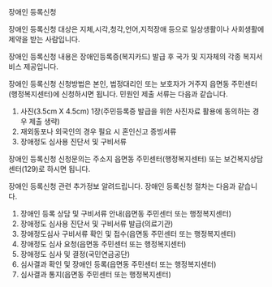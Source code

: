장애인 등록신청


장애인 등록신청 대상은 지체,시각,청각,언어,지적장애 등으로 일상생활이나 사회생활에 제약을 받는 사람입니다.


장애인 등록신청 내용은 장애인등록증(복지카드) 발급 후 국가 및 지자체의 각종 복지서비스 제공입니다.


장애인 등록신청 신청방법은 본인, 법정대리인 또는 보호자가 거주지 읍면동 주민센터(행정복지센터)에 신청하시면 됩니다.
민원인 제출 서류는 다음과 같습니다.
1. 사진(3.5cm X 4.5cm) 1장(주민등록증 발급을 위한 사진자료 활용에 동의하는 경우 제출 생략)
2. 재외동포나 외국인의 경우 필요 시 혼인신고 증빙서류
3. 장애정도 심사용 진단서 및 구비서류


장애인 등록신청 신청문의는 주소지 읍면동 주민센터(행정복지센터) 또는 보건복지상담센터(129)로 하시면 됩니다.


장애인 등록신청 관련 추가정보 알려드립니다.
장애인 등록신청 절차는 다음과 같습니다.
1. 장애인 등록 상담 및 구비서류 안내(읍면동 주민센터 또는 행정복지센터)
2. 장애정도 심사용 진단서 및 구비서류 발급(의료기관)
3. 장애정도심사 구비서류 확인 및 접수(읍면동 주민센터 또는 행정복지센터)
4. 장애정도 심사 요청(읍면동 주민센터 또는 행정복지센터)
5. 장애정도 심사 및 결정(국민연금공단)
6. 심사결과 확인 및 장애인 등록(읍면동 주민센터 또는 행정복지센터)
7. 심사결과 통지(읍면동 주민센터 또는 행정복지센터)
